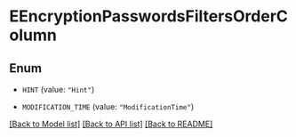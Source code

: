 # EEncryptionPasswordsFiltersOrderColumn

## Enum


* `HINT` (value: `"Hint"`)

* `MODIFICATION_TIME` (value: `"ModificationTime"`)


[[Back to Model list]](../README.md#documentation-for-models) [[Back to API list]](../README.md#documentation-for-api-endpoints) [[Back to README]](../README.md)


